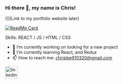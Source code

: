 ### Hi there 👋, my name is Chris!
![](Link to my portfolio website later)

[![ReadMe Card](https://github-readme-stats.vercel.app/api/pin/?username=pachopa&repo=NetflixClone&theme=radical)](https://github.com/pachopa/NetflixClone)

Skills:  REACT / JS / HTML / CSS

- 🔭 I’m currently working on looking for a new project 
- 🌱 I’m currently learning React, and Redux 
- 📫 How to reach me: chrislee910320@gmail.com 


[<img src='https://cdn.jsdelivr.net/npm/simple-icons@3.0.1/icons/linkedin.svg' alt='linkedin' height='40'>](https://www.linkedin.com/in/https://www.linkedin.com/in/chris-lee-web-developer//)  

